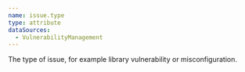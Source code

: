 ```yaml
---
name: issue.type
type: attribute
dataSources:
  - VulnerabilityManagement
---
```


The type of issue, for example library vulnerability or misconfiguration.
